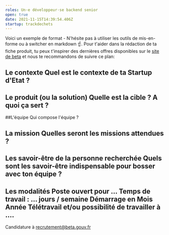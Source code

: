 ```yaml
---
roles: Un·e développeur·se backend senior
open: true
date: 2021-11-15T14:39:54.406Z
startup: trackdechets
---
```

Voici un exemple de format - N'hésite pas à utiliser les outils de mis-en-forme ou à switcher en markdown ☝️. Pour t'aider dans la rédaction de ta fiche produit, tu peux t'inspirer des dernières offres disponibles sur le [site de beta](https://beta.gouv.fr/recrutement/) et nous te recommandons de suivre ce plan:
## Le contexte Quel est le contexte de ta Startup d'Etat ?
## Le produit (ou la solution) Quelle est la cible ? A quoi ça sert ?
##L'équipe Qui compose l'équipe ?
## La mission Quelles seront les missions attendues ?
## Les savoir-être de la personne recherchée Quels sont les savoir-être indispensable pour bosser avec ton équipe ?
## Les modalités Poste ouvert pour ... Temps de travail : ... jours / semaine Démarrage en Mois Année Télétravail et/ou possibilité de travailler à ....
Candidature à recrutement@beta.gouv.fr
